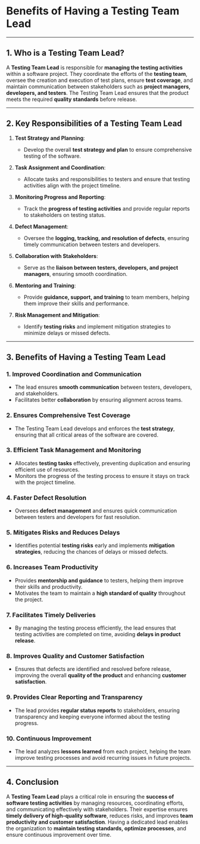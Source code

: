 # Benefits of Having a Testing Team Lead

---

## 1. Who is a Testing Team Lead?

A **Testing Team Lead** is responsible for **managing the testing activities** within a software project. They coordinate the efforts of the **testing team**, oversee the creation and execution of test plans, ensure **test coverage**, and maintain communication between stakeholders such as **project managers, developers, and testers**. The Testing Team Lead ensures that the product meets the required **quality standards** before release.

---

## 2. Key Responsibilities of a Testing Team Lead

1. **Test Strategy and Planning**:
   - Develop the overall **test strategy and plan** to ensure comprehensive testing of the software.

2. **Task Assignment and Coordination**:
   - Allocate tasks and responsibilities to testers and ensure that testing activities align with the project timeline.

3. **Monitoring Progress and Reporting**:
   - Track the **progress of testing activities** and provide regular reports to stakeholders on testing status.

4. **Defect Management**:
   - Oversee the **logging, tracking, and resolution of defects**, ensuring timely communication between testers and developers.

5. **Collaboration with Stakeholders**:
   - Serve as the **liaison between testers, developers, and project managers**, ensuring smooth coordination.

6. **Mentoring and Training**:
   - Provide **guidance, support, and training** to team members, helping them improve their skills and performance.

7. **Risk Management and Mitigation**:
   - Identify **testing risks** and implement mitigation strategies to minimize delays or missed defects.

---

## 3. Benefits of Having a Testing Team Lead

### 1. **Improved Coordination and Communication**
- The lead ensures **smooth communication** between testers, developers, and stakeholders.
- Facilitates better **collaboration** by ensuring alignment across teams.

### 2. **Ensures Comprehensive Test Coverage**
- The Testing Team Lead develops and enforces the **test strategy**, ensuring that all critical areas of the software are covered.

### 3. **Efficient Task Management and Monitoring**
- Allocates **testing tasks** effectively, preventing duplication and ensuring efficient use of resources.
- Monitors the progress of the testing process to ensure it stays on track with the project timeline.

### 4. **Faster Defect Resolution**  
- Oversees **defect management** and ensures quick communication between testers and developers for fast resolution.

### 5. **Mitigates Risks and Reduces Delays**  
- Identifies potential **testing risks** early and implements **mitigation strategies**, reducing the chances of delays or missed defects.

### 6. **Increases Team Productivity**  
- Provides **mentorship and guidance** to testers, helping them improve their skills and productivity.
- Motivates the team to maintain a **high standard of quality** throughout the project.

### 7. **Facilitates Timely Deliveries**  
- By managing the testing process efficiently, the lead ensures that testing activities are completed on time, avoiding **delays in product release**.

### 8. **Improves Quality and Customer Satisfaction**  
- Ensures that defects are identified and resolved before release, improving the overall **quality of the product** and enhancing **customer satisfaction**.

### 9. **Provides Clear Reporting and Transparency**  
- The lead provides **regular status reports** to stakeholders, ensuring transparency and keeping everyone informed about the testing progress.

### 10. **Continuous Improvement**  
- The lead analyzes **lessons learned** from each project, helping the team improve testing processes and avoid recurring issues in future projects.

---

## 4. Conclusion

A **Testing Team Lead** plays a critical role in ensuring the **success of software testing activities** by managing resources, coordinating efforts, and communicating effectively with stakeholders. Their expertise ensures **timely delivery of high-quality software**, reduces risks, and improves **team productivity and customer satisfaction**. Having a dedicated lead enables the organization to **maintain testing standards, optimize processes**, and ensure continuous improvement over time.
